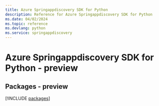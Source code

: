 ```yaml
---
title: Azure Springappdiscovery SDK for Python
description: Reference for Azure Springappdiscovery SDK for Python
ms.date: 04/02/2024
ms.topic: reference
ms.devlang: python
ms.service: springappdiscovery
---
```

# Azure Springappdiscovery SDK for Python - preview
## Packages - preview
[!INCLUDE [packages](springappdiscovery-index.md)]